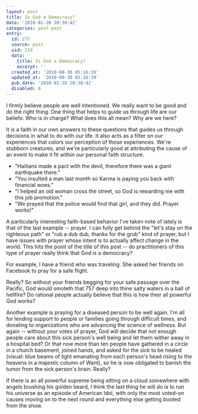 ```yaml
---
layout: post
title: Is God a Democracy?
date: '2010-01-20 20:30:42'
categories: post post
entry:
  id: 277
  source: post
  uid: 219
  data:
    title: Is God a Democracy?
    excerpt: ''
  created_at: '2010-08-30 05:16:39'
  updated_at: '2010-08-30 05:16:39'
  pub_date: '2010-01-20 20:30:42'
  disabled: 0
---
```

I firmly believe people are well intentioned. We really want to be good and do the right thing. One thing that helps to guide us through life are our beliefs: Who is in charge? What does this all mean? Why are we here?

It is a faith in our own answers to these questions that guides us through decisions in what to do with our life. It also acts as a filter on our experiences that colors our perception of those experiences. We're stubborn creatures, and we're particularly good at attributing the cause of an event to make it fit within our personal faith structure.
<ul>
	<li>"Haitians made a pact with the devil, therefore there was a giant earthquake there."</li>
	<li>"You insulted a man last month so Karma is paying you back with financial woes."</li>
	<li>"I helped an old woman cross the street, so God is rewarding me with this job promotion."</li>
	<li>"We prayed that the police would find that girl, and they did. Prayer works!"</li>
</ul>
A particularly interesting faith-based behavior I've taken note of lately is that of the last example -- prayer. I can fully get behind the "let's stay on the righteous path" or "rub a dub dub, thanks for the grub" kind of prayer, but I have issues with prayer whose intent is to actually affect change in the world. This hits the point of the title of this post -- do practitioners of this type of prayer really think that God is a democracy?

For example, I have a friend who was traveling. She asked her friends on Facebook to pray for a safe flight.

Really? So without your friends begging for your safe passage over the Pacific, God would smoteth that 757 deep into thine salty waters in a ball of hellfire? Do rational people actually believe that this is how their all powerful God works?

Another example is praying for a diseased person to be well again. I'm all for lending support to people or families going through difficult times, and donating to organizations who are advancing the science of wellness. But again -- without your votes of prayer, God will decide that not enough people care about this sick person's well being and let them wither away in a hospital bed? Or that now more than ten people have gathered in a circle in a church basement, joined hands, and asked for the sick to be healed (visual: blue beams of light emanating from each person's head rising to the heavens in a majestic column of Want), so he is now obligated to banish the tumor from the sick person's brain. Really?

If there is an all powerful supreme being sitting on a cloud somewhere with angels brushing his golden beard, I think the last thing he will do is to run his universe as an episode of American Idol, with only the most voted-on causes moving on to the next round and everything else getting booted from the show.
